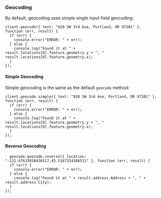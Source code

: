 ### Geocoding

By default, geocoding uses simple single input field geocoding:

    client.geocode({ text: "920 SW 3rd Ave, Portland, OR 97201" }, function (err, result) {
      if (err) {
        console.error("ERROR: " + err);
      } else {
        console.log("Found it at " + result.locations[0].feature.geometry.y + ", " result.locations[0].feature.geometry.x);
      }
    });

#### Simple Geocoding

Simple geocoding is the same as the default `geocode` method:

    client.geocode.simple({ text: "920 SW 3rd Ave, Portland, OR 97201" }, function (err, result) {
      if (err) {
        console.error("ERROR: " + err);
      } else {
        console.log("Found it at " + result.locations[0].feature.geometry.y + ", " result.locations[0].feature.geometry.x);
      }
    });

#### Reverse Geocoding

      geocode.geocode.reverse({ location: "-122.67633658436517,45.5167324388521" }, function (err, result) {
      if (err) {
        console.error("ERROR: " + err);
      } else {
        console.log("Found it at " + result.address.Address + ", " + result.address.City);
      }
    });
